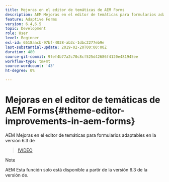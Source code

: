 ```yaml
---
title: Mejoras en el editor de temáticas de AEM Forms
description: AEM Mejoras en el editor de temáticas para formularios adaptables en la versión 6.3 de
feature: Adaptive Forms
version: 6.4,6.5
topic: Development
role: User
level: Beginner
exl-id: 6518aacb-97bf-4038-ab3c-1dbc2277eb9e
last-substantial-update: 2019-02-20T00:00:00Z
duration: 480
source-git-commit: 9fef4b77a2c70c8cf525d42686f4120e481945ee
workflow-type: tm+mt
source-wordcount: '43'
ht-degree: 0%

---
```


# Mejoras en el editor de temáticas de AEM Forms{#theme-editor-improvements-in-aem-forms}

AEM Mejoras en el editor de temáticas para formularios adaptables en la versión 6.3 de

>[!VIDEO](https://video.tv.adobe.com/v/19497?quality=12&learn=on)

>[!NOTE]
>
>AEM Esta función solo está disponible a partir de la versión 6.3 de la versión de.
